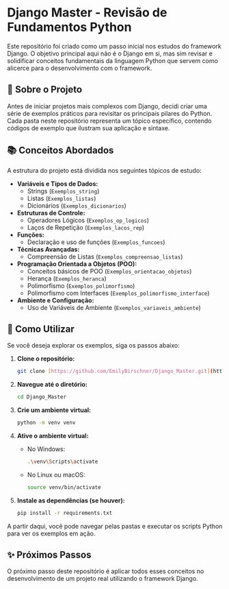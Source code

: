 # Django Master - Revisão de Fundamentos Python

Este repositório foi criado como um passo inicial nos estudos do framework Django. 
O objetivo principal aqui não é o Django em si, mas sim revisar e solidificar conceitos fundamentais da linguagem Python que servem como alicerce para o desenvolvimento com o framework.

## 🎯 Sobre o Projeto

Antes de iniciar projetos mais complexos com Django, decidi criar uma série de exemplos práticos para revisitar os principais pilares do Python. 
Cada pasta neste repositório representa um tópico específico, contendo códigos de exemplo que ilustram sua aplicação e sintaxe.

## 📚 Conceitos Abordados

A estrutura do projeto está dividida nos seguintes tópicos de estudo:

-   **Variáveis e Tipos de Dados:**
    -   Strings (`Exemplos_string`)
    -   Listas (`Exemplos_listas`)
    -   Dicionários (`Exemplos_dicionarios`)
-   **Estruturas de Controle:**
    -   Operadores Lógicos (`Exemplos_op_logicos`)
    -   Laços de Repetição (`Exemplos_lacos_rep`)
-   **Funções:**
    -   Declaração e uso de funções (`Exemplos_funcoes`)
-   **Técnicas Avançadas:**
    -   Compreensão de Listas (`Exemplos_compreensao_listas`)
-   **Programação Orientada a Objetos (POO):**
    -   Conceitos básicos de POO (`Exemplos_orientacao_objetos`)
    -   Herança (`Exemplos_heranca`)
    -   Polimorfismo (`Exemplos_polimorfismo`)
    -   Polimorfismo com Interfaces (`Exemplos_polimorfismo_interface`)
-   **Ambiente e Configuração:**
    -   Uso de Variáveis de Ambiente (`Exemplos_variaveis_ambiente`)

## 🚀 Como Utilizar

Se você deseja explorar os exemplos, siga os passos abaixo:

1.  **Clone o repositório:**
    ```sh
    git clone [https://github.com/EmilyBirschner/Django_Master.git](https://github.com/EmilyBirschner/Django_Master.git)
    ```

2.  **Navegue até o diretório:**
    ```sh
    cd Django_Master
    ```

3.  **Crie um ambiente virtual:**
    ```sh
    python -m venv venv
    ```

4.  **Ative o ambiente virtual:**
    -   No Windows:
        ```sh
        .\venv\Scripts\activate
        ```
    -   No Linux ou macOS:
        ```sh
        source venv/bin/activate
        ```

5.  **Instale as dependências (se houver):**
    ```sh
    pip install -r requirements.txt
    ```

A partir daqui, você pode navegar pelas pastas e executar os scripts Python para ver os exemplos em ação.


## ✨ Próximos Passos

O próximo passo deste repositório é aplicar todos esses conceitos no desenvolvimento de um projeto real utilizando o framework Django.
